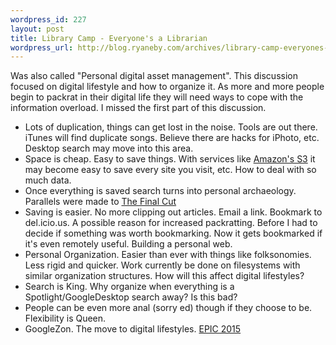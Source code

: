```yaml
--- 
wordpress_id: 227
layout: post
title: Library Camp - Everyone's a Librarian
wordpress_url: http://blog.ryaneby.com/archives/library-camp-everyones-a-librarian/
---
```

Was also called "Personal digital asset management". This discussion focused on digital lifestyle and how to organize it. As more and more people begin to packrat in their digital life they will need ways to cope with the information overload. I missed the first part of this discussion.

<ul>
<li>Lots of duplication, things can get lost in the noise. Tools are out there. iTunes will find duplicate songs. Believe there are hacks for iPhoto, etc. Desktop search may move into this area.</li>
<li>Space is cheap. Easy to save things. With services like <a href="http://aws.amazon.com/s3">Amazon's S3</a> it may become easy to save every site you visit, etc. How to deal with so much data.</li>
<li>Once everything is saved search turns into personal archaeology. Parallels were made to <a href="http://www.imdb.com/title/tt0364343/">The Final Cut</a></li>
<li>Saving is easier. No more clipping out articles. Email a link. Bookmark to del.icio.us. A possible reason for increased packratting. Before I had to decide if something was worth bookmarking. Now it gets bookmarked if it's even remotely useful. Building a personal web.</li>
<li>Personal Organization. Easier than ever with things like folksonomies. Less rigid and quicker. Work currently be done on filesystems with similar organization structures. How will this affect digital lifestyles?</li>
<li>Search is King. Why organize when everything is a Spotlight/GoogleDesktop search away? Is this bad?</li>
<li>People can be even more anal (sorry ed) though if they choose to be. Flexibility is Queen.</li>
<li>GoogleZon. The move to digital lifestyles. <a href="http://www.albinoblacksheep.com/flash/epic">EPIC 2015</a></li>
</ul>
